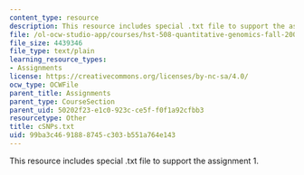 ```yaml
---
content_type: resource
description: This resource includes special .txt file to support the assignment 1.
file: /ol-ocw-studio-app/courses/hst-508-quantitative-genomics-fall-2005/99ba3c4691888745c303b551a764e143_cSNPs.txt
file_size: 4439346
file_type: text/plain
learning_resource_types:
- Assignments
license: https://creativecommons.org/licenses/by-nc-sa/4.0/
ocw_type: OCWFile
parent_title: Assignments
parent_type: CourseSection
parent_uid: 50202f23-e1c0-923c-ce5f-f0f1a92cfbb3
resourcetype: Other
title: cSNPs.txt
uid: 99ba3c46-9188-8745-c303-b551a764e143
---
```

This resource includes special .txt file to support the assignment 1.